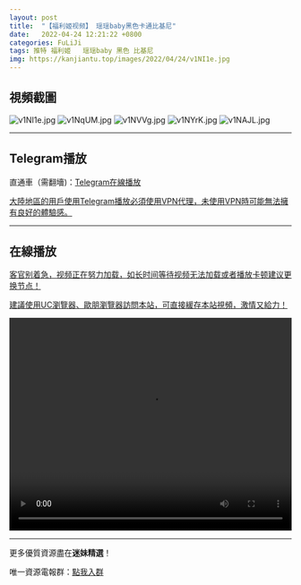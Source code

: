 ```yaml
---
layout: post
title:  "【福利姬视频】 瑶瑶baby黑色卡通比基尼"
date:   2022-04-24 12:21:22 +0800
categories: FuLiJi
tags: 推特 福利姬   瑶瑶baby 黑色 比基尼
img: https://kanjiantu.top/images/2022/04/24/v1NI1e.jpg
---
```



## 視頻截圖

![v1NI1e.jpg](https://kanjiantu.top/images/2022/04/24/v1NI1e.jpg)
![v1NqUM.jpg](https://kanjiantu.top/images/2022/04/24/v1NqUM.jpg)
![v1NVVg.jpg](https://kanjiantu.top/images/2022/04/24/v1NVVg.jpg)
![v1NYrK.jpg](https://kanjiantu.top/images/2022/04/24/v1NYrK.jpg)
![v1NAJL.jpg](https://kanjiantu.top/images/2022/04/24/v1NAJL.jpg)

* * *
## Telegram播放

直通車（需翻墻)：[Telegram在線播放](https://t.me/mimeijingxuan/818)


<u>大陸地區的用戶使用Telegram播放必須使用VPN代理，未使用VPN時可能無法擁有良好的體驗感。</u> 
* * *
## 在線播放
<u>客官别着急，视频正在努力加载，如长时间等待视频无法加载或者播放卡顿建议更换节点！</u>

<u>建議使用UC瀏覽器、歐朋瀏覽器訪問本站，可直接緩存本站視頻，激情又給力！</u>
<center><video src="https://cdn.publer.io/uploads/videos/6262e276db27977c287ce6bb/8d0d85762a4a02c500c9e45d78bd01c8.mp4" width="100%" height="380px" controls="controls"></video></center>

* * *
更多優質資源盡在**迷妹精選**！

唯一資源電報群：[點我入群](https://t.me/mimeijingxuan)


